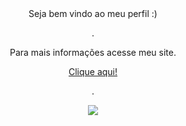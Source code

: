 <div align="center">
Seja bem vindo ao meu perfil :)

.
</div>

<div align="center">
Para mais informações acesse meu site.

<a href="https://mthlssn.github.io/"> Clique aqui! </a>

.

<a href="https://github.com/mthlssn"><img src="https://github-readme-stats.vercel.app/api/top-langs/?username=mthlssn&layout=compact&title_color=fff&text_color=fff&bg_color=151515&color_border=000&border_radius=0&langs_count=6&card_width=300">
</a>
</div>
